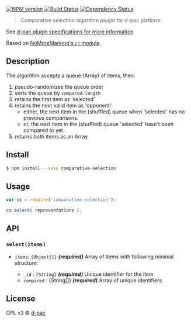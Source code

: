  [![NPM version][npm-image]][npm-url] [![Build Status][travis-image]][travis-url] [![Dependency Status][daviddm-url]][daviddm-image]

> Comparative selection algorithm plugin for d-pac platform

See [d-pac.plugin specifications for more information](http://d-pac.github.io/d-pac.docs/developer/plugin%20specification.html)

Based on [NoMoreMarking's `cj` module](https://github.com/NoMoreMarking/cj).

## Description

The algorithm accepts a queue (Array) of items, then:

1. pseudo-randomizes the queue order
1. sorts the queue by `compared.length`
1. retains the first item as 'selected'
1. retains the next valid item as 'opponent':
    * either, the next item in the (shuffled) queue when 'selected' has no previous comparisons.
    * or, the next item in the (shuffled) queue 'selected' hasn't been compared to yet.
2. returns both items as an Array

## Install

```sh
$ npm install --save comparative-selection
```


## Usage

```js
var cs = require('comparative-selection');

cs.select( representations );
```

## API

### `select(items)`

* `items`: `{Object[]}` _**(required)**_ Array of items with following minimal structure:

    * `_id` : `{String}` _**(required)**_ Unique identifier for the item
    * `compared` : {String[]} _**(required)**_ Array of unique identifiers


## License

GPL v3 © [d-pac](http://www.d-pac.be)


[npm-url]: https://npmjs.org/package/comparative-selection
[npm-image]: https://badge.fury.io/js/comparative-selection.svg
[travis-url]: https://travis-ci.org/d-pac/comparative-selection
[travis-image]: https://travis-ci.org/d-pac/comparative-selection.svg?branch=master
[daviddm-url]: https://david-dm.org/d-pac/comparative-selection.svg?theme=shields.io
[daviddm-image]: https://david-dm.org/d-pac/comparative-selection

